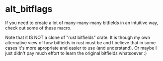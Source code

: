# alt_bitflags
If you need to create a lot of many-many-many bitfields in an intuitive way, check out some of these macro.

Note that it IS NOT a clone of "rust bitfields" crate. It is though my own alternative view of how bitfields in rust must be and I believe that in some cases it's more apropriate and easier to use (and understand). Or maybe I just didn't pay much effort to learn the original bitfields whatsoever :)
